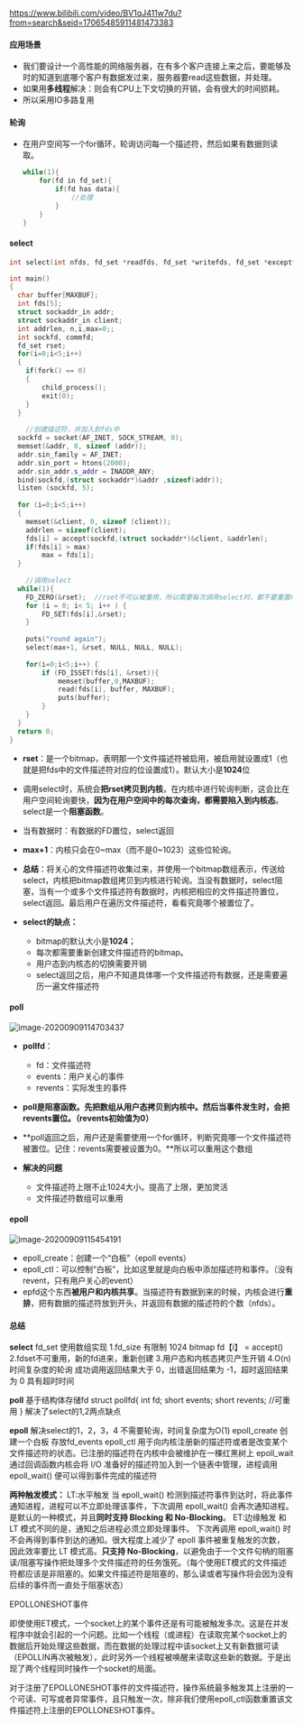 https://www.bilibili.com/video/BV1qJ411w7du?from=search&seid=17065485911481473383

#### 应用场景

- 我们要设计一个高性能的网络服务器，在有多个客户连接上来之后，要能够及时的知道到底哪个客户有数据发过来，服务器要read这些数据，并处理。
- 如果用**多线程**解决：则会有CPU上下文切换的开销，会有很大的时间损耗。
- 所以采用IO多路复用



#### 轮询

- 在用户空间写一个for循环，轮询访问每一个描述符，然后如果有数据则读取。

  ```c++
  while(1){
      for(fd in fd_set){
          if(fd has data){
              //处理
          }
      }
  }
  ```



#### select

```c++
int select(int nfds, fd_set *readfds, fd_set *writefds, fd_set *exceptfds, struct timeval *timeout);
```



```c++
int main()
{
  char buffer[MAXBUF];
  int fds[5];
  struct sockaddr_in addr;
  struct sockaddr_in client;
  int addrlen, n,i,max=0;;
  int sockfd, commfd;
  fd_set rset;
  for(i=0;i<5;i++)
  {
  	if(fork() == 0)
  	{
  		child_process();
  		exit(0);
  	}
  }
 
    //创建描述符，并加入到fds中
  sockfd = socket(AF_INET, SOCK_STREAM, 0);
  memset(&addr, 0, sizeof (addr));
  addr.sin_family = AF_INET;
  addr.sin_port = htons(2000);
  addr.sin_addr.s_addr = INADDR_ANY;
  bind(sockfd,(struct sockaddr*)&addr ,sizeof(addr));
  listen (sockfd, 5); 
 
  for (i=0;i<5;i++) 
  {
    memset(&client, 0, sizeof (client));
    addrlen = sizeof(client);
    fds[i] = accept(sockfd,(struct sockaddr*)&client, &addrlen);
    if(fds[i] > max)
    	max = fds[i];
  }
  
    //调用select
  while(1){
	FD_ZERO(&rset);  //rset不可以被重用，所以需要每次调用select时，都不要重置rset
  	for (i = 0; i< 5; i++ ) {
  		FD_SET(fds[i],&rset);
  	}
 
   	puts("round again");
	select(max+1, &rset, NULL, NULL, NULL);
 
	for(i=0;i<5;i++) {
		if (FD_ISSET(fds[i], &rset)){
			memset(buffer,0,MAXBUF);
			read(fds[i], buffer, MAXBUF);
			puts(buffer);
		}
	}	
  }
  return 0;
}
```

- **rset**：是一个bitmap，表明那一个文件描述符被启用，被启用就设置成1（也就是把fds中的文件描述符对应的位设置成1）。默认大小是**1024**位

- 调用select时，系统会**把rset拷贝到内核**，在内核中进行轮询判断，这会比在用户空间轮询要快，**因为在用户空间中的每次查询，都需要陷入到内核态**。select是一个**阻塞函数**。

- 当有数据时：有数据的FD置位，select返回
- **max+1**：内核只会在0~max（而不是0~1023）这些位轮询。

- **总结**：将关心的文件描述符收集过来，并使用一个bitmap数组表示，传送给select，内核把bitmap数组拷贝到内核进行轮询。当没有数据时，select阻塞，当有一个或多个文件描述符有数据时，内核把相应的文件描述符置位，select返回。最后用户在遍历文件描述符，看看究竟哪个被置位了。
- **select的缺点：**
  - bitmap的默认大小是**1024**；
  - 每次都需要重新创建文件描述符的bitmap。
  - 用户态到内核态的切换需要开销
  - select返回之后，用户不知道具体哪一个文件描述符有数据，还是需要遍历一遍文件描述符



#### poll

![image-20200909114703437](.\pictures\poll.png)

- **pollfd**：
  - fd：文件描述符
  - events：用户关心的事件
  - revents：实际发生的事件

- **poll是阻塞函数。先把数组从用户态拷贝到内核中。然后当事件发生时，会把revents置位。（revents初始值为0）**
- **poll返回之后，用户还是需要使用一个for循环，判断究竟哪一个文件描述符被置位。记住：revents需要被设置为0。**所以可以重用这个数组
- **解决的问题**
  - 文件描述符上限不止1024大小。提高了上限，更加灵活
  - 文件描述符数组可以重用



#### epoll

![image-20200909115454191](.\pictures\epoll.png)

- epoll_create：创建一个“白板”（epoll events）
- epoll_ctl：可以控制“白板”，比如这里就是向白板中添加描述符和事件。（没有revent，只有用户关心的event）
- epfd这个东西**被用户和内核共享**。当描述符有数据到来的时候，内核会进行**重排**，把有数据的描述符放到开头，并返回有数据的描述符的个数（nfds）。





#### 总结

**select**
fd_set 使用数组实现
1.fd_size 有限制 1024 bitmap
fd【i】 = accept()
2.fdset不可重用，新的fd进来，重新创建
3.用户态和内核态拷贝产生开销
4.O(n)时间复杂度的轮询
成功调用返回结果大于 0，出错返回结果为 -1，超时返回结果为 0
具有超时时间

**poll**
基于结构体存储fd
struct pollfd{
int fd;
short events;
short revents; //可重用
}
解决了select的1,2两点缺点

**epoll**
解决select的1，2，3，4
不需要轮询，时间复杂度为O(1)
epoll_create 创建一个白板 存放fd_events
epoll_ctl 用于向内核注册新的描述符或者是改变某个文件描述符的状态。已注册的描述符在内核中会被维护在一棵红黑树上
epoll_wait 通过回调函数内核会将 I/O 准备好的描述符加入到一个链表中管理，进程调用 epoll_wait() 便可以得到事件完成的描述符

**两种触发模式：**
LT:水平触发
当 epoll_wait() 检测到描述符事件到达时，将此事件通知进程，进程可以不立即处理该事件，下次调用 epoll_wait() 会再次通知进程。是默认的一种模式，并且**同时支持 Blocking 和 No-Blocking**。
ET:边缘触发
和 LT 模式不同的是，通知之后进程必须立即处理事件。
下次再调用 epoll_wait() 时不会再得到事件到达的通知。很大程度上减少了 epoll 事件被重复触发的次数，
因此效率要比 LT 模式高。**只支持 No-Blocking**，以避免由于一个文件句柄的阻塞读/阻塞写操作把处理多个文件描述符的任务饿死。（每个使用ET模式的文件描述符都应该是非阻塞的。如果文件描述符是阻塞的，那么读或者写操作将会因为没有后续的事件而一直处于阻塞状态）



EPOLLONESHOT事件

即使使用ET模式，一个socket上的某个事件还是有可能被触发多次。这是在并发程序中就会引起的一个问题。比如一个线程（或进程）在读取完某个socket上的数据后开始处理这些数据，而在数据的处理过程中该socket上又有新数据可读（EPOLLIN再次被触发），此时另外一个线程被唤醒来读取这些新的数据。于是出现了两个线程同时操作一个socket的局面。

对于注册了EPOLLONESHOT事件的文件描述符，操作系统最多触发其上注册的一个可读、可写或者异常事件，且只触发一次，除非我们使用epoll_ctl函数重置该文件描述符上注册的EPOLLONESHOT事件。


